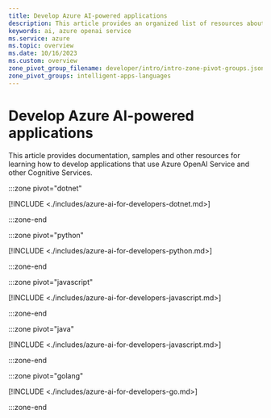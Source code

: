 ```yaml
---
title: Develop Azure AI-powered applications
description: This article provides an organized list of resources about Azure AI scenarios for developers, including documentation and code samples.
keywords: ai, azure openai service
ms.service: azure
ms.topic: overview
ms.date: 10/16/2023
ms.custom: overview
zone_pivot_group_filename: developer/intro/intro-zone-pivot-groups.json
zone_pivot_groups: intelligent-apps-languages
---
```


# Develop Azure AI-powered applications

This article provides documentation, samples and other resources for learning how to develop applications that use Azure OpenAI Service and other Cognitive Services.

:::zone pivot="dotnet"

[!INCLUDE <./includes/azure-ai-for-developers-dotnet.md>]

:::zone-end

:::zone pivot="python"

[!INCLUDE <./includes/azure-ai-for-developers-python.md>]

:::zone-end

:::zone pivot="javascript"

[!INCLUDE <./includes/azure-ai-for-developers-javascript.md>]

:::zone-end

:::zone pivot="java"

[!INCLUDE <./includes/azure-ai-for-developers-javascript.md>]

:::zone-end

:::zone pivot="golang"

[!INCLUDE <./includes/azure-ai-for-developers-go.md>]

:::zone-end
